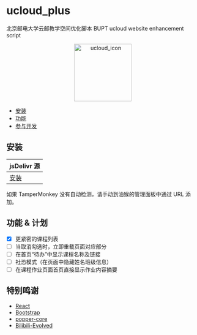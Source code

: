 # ucloud_plus

北京邮电大学云邮教学空间优化脚本
BUPT ucloud website enhancement script

<div align="center"><img id="ucloud_icon" width="150" alt="ucloud_icon" src="https://ucloud.bupt.edu.cn/favicon.ico"></div>


- [安装](#安装)
- [功能](doc/features/features.md)
- [参与开发](./docs/contribution.md)

## 安装

| jsDelivr 源                                                  |
| ------------------------------------------------------------ |
| [安装](https://fastly.jsdelivr.net/gh/5upernova-heng/ucloud_plus@master/dist/main.js) |

如果 TamperMonkey 没有自动检测，请手动到油猴的管理面板中通过 URL 添加。

## 功能 & 计划

- [x] 更紧密的课程列表
- [ ] 当取消勾选时，立即重载页面对应部分
- [ ] 在首页“待办”中显示课程名称及链接
- [ ] 社恐模式（在页面中隐藏姓名班级信息）
- [ ] 在课程作业页面首页直接显示作业内容摘要

## 特别鸣谢

- [React](https://react.dev/)
- [Bootstrap](https://getbootstrap.com/)
- [popper-core](https://github.com/popperjs/popper-core)
- [Bilibili-Evolved](https://github.com/the1812/Bilibili-Evolved)
